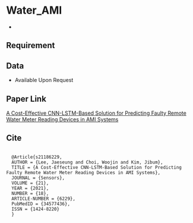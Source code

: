 # Water_AMI
- 
## Requirement

## Data
- Available Upon Request

## Paper Link
[A Cost-Effective CNN-LSTM-Based Solution for Predicting Faulty Remote Water Meter Reading Devices in AMI Systems](https://www.mdpi.com/1424-8220/21/18/6229)

## Cite
<pre>
<code>
  @Article{s21186229,
  AUTHOR = {Lee, Jaeseung and Choi, Woojin and Kim, Jibum},
  TITLE = {A Cost-Effective CNN-LSTM-Based Solution for Predicting Faulty Remote Water Meter Reading Devices in AMI Systems},
  JOURNAL = {Sensors},
  VOLUME = {21},
  YEAR = {2021},
  NUMBER = {18},
  ARTICLE-NUMBER = {6229},
  PubMedID = {34577436},
  ISSN = {1424-8220}
  }
</code>
</pre>
